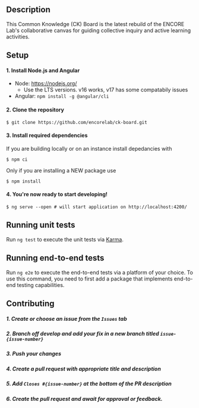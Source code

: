 ## Description

This Common Knowledge (CK) Board is the latest rebuild of the ENCORE Lab's collaborative canvas for guiding collective inquiry and active learning activities. 

## Setup

#### 1. Install Node.js and Angular
* Node: https://nodejs.org/
  * Use the LTS versions. v16 works, v17 has some compatabily issues 
* Angular: ```npm install -g @angular/cli ```

#### 2. Clone the repository
```shell
$ git clone https://github.com/encorelab/ck-board.git
```

#### 3. Install required dependencies

If you are building locally or on an instance install depedancies with
```shell
$ npm ci
```

Only if you are installing a NEW package use
```shell
$ npm install
```

#### 4. You're now ready to start developing!
```shell
$ ng serve --open # will start application on http://localhost:4200/
```

## Running unit tests

Run `ng test` to execute the unit tests via [Karma](https://karma-runner.github.io).

## Running end-to-end tests

Run `ng e2e` to execute the end-to-end tests via a platform of your choice. To use this command, you need to first add a package that implements end-to-end testing capabilities.

## Contributing

##### 1. Create or choose an issue from the `Issues` tab
##### 2. Branch off develop and add your fix in a new branch titled `issue-{issue-number}`
##### 3. Push your changes
##### 4. Create a pull request with appropriate title and description
##### 5. Add `Closes #{issue-number}` at the bottom of the PR description
##### 6. Create the pull request and await for approval or feedback.
